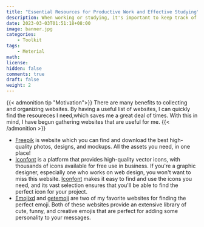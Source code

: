 ```yaml
---
title: "Essential Resources for Productive Work and Effective Studying"
description: When working or studying, it's important to keep track of useful resources and materials that can help you along the way.
date: 2023-03-03T01:51:18+08:00
image: banner.jpg
categories:
    - Toolkit
tags:
    - Meterial
math: 
license: 
hidden: false
comments: true
draft: false
weight: 2
---
```


{{< admonition tip "Motivation">}}
There are many benefits to collecting and organizing websites. By having a useful list of websites, I can quickly find the resoureces I need,which saves me a great deal of times. With this in mind, I have begun gathering websites that are useful for me.
{{< /admonition >}}

- [Freepik](https://www.freepik.com/) is website which you can find and download the best high-quality photos, designs, and mockups. All the assets you need, in one place!
- [Iconfont](https://www.iconfont.cn/?spm=a313x.7781069.1998910419.d4d0a486a) is a platform that provides high-quality vector icons, with thousands of icons available for free use in business. If you're a graphic designer, especially one who works on web design, you won't want to miss this website. [Iconfont](https://www.iconfont.cn/?spm=a313x.7781069.1998910419.d4d0a486a) makes it easy to find and use the icons you need, and its vast selection ensures that you'll be able to find the perfect icon for your project.
- [Emojixd](https://emojixd.com/) and [getemoji](https://getemoji.com/) are two of my favorite websites for finding the perfect emoji. Both of these websites provide an extensive library of cute, funny, and creative emojis that are perfect for adding some personality to your messages.